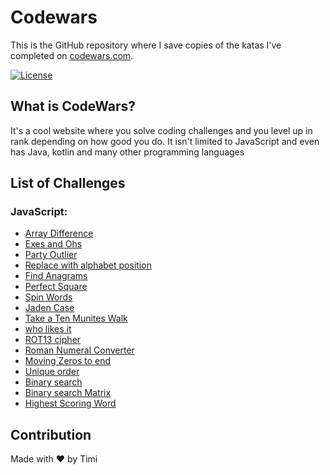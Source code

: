 # Codewars

This is the GitHub repository where I save copies of the katas I've completed on [codewars.com](https://www.codewars.com/).

[![License](https://www.codewars.com/users/timicodes/badges/large)](https://www.codewars.com/users/timicodes/)

## What is CodeWars?

It's a cool website where you solve coding challenges and you level up in rank depending on how good you do. It isn't limited to JavaScript and even has Java, kotlin and many other programming languages

## List of Challenges

### JavaScript:

- [Array Difference](https://github.com/FOR-TIMI/Codewars/blob/main/js/Array.dff.js)
- [Exes and Ohs](https://github.com/FOR-TIMI/Codewars/blob/main/js/Exes%20and%20Ohs.js)
- [Party Outlier](https://github.com/FOR-TIMI/Codewars/blob/main/js/Party%20Oulier.js)
- [Replace with alphabet position](https://github.com/FOR-TIMI/Codewars/blob/main/js/Replace%20With%20Alphabet%20Position.js)
- [Find Anagrams](https://github.com/FOR-TIMI/Codewars/blob/main/js/findAnagrams.js)
- [Perfect Square](https://github.com/FOR-TIMI/Codewars/blob/main/js/perfectSquare.js)
- [Spin Words](https://github.com/FOR-TIMI/Codewars/blob/main/js/spinWords.js)
- [Jaden Case](https://github.com/FOR-TIMI/Codewars/blob/main/js/JadenCase.js)
- [Take a Ten Munites Walk](https://github.com/FOR-TIMI/Codewars/blob/main/js/validWalk.js)
- [who likes it](https://github.com/FOR-TIMI/Codewars/blob/main/js/who%20likes%20it.js)
- [ROT13 cipher](https://github.com/FOR-TIMI/Codewars/blob/main/js/Rot13%20cipher.js)
- [Roman Numeral Converter](https://github.com/FOR-TIMI/Codewars/blob/main/js/Roman%20Numeral%20Converter.js)
- [Moving Zeros to end](https://github.com/FOR-TIMI/Codewars/blob/main/js/moving%20zeros%20to%20end.js)
- [Unique order](https://github.com/FOR-TIMI/Codewars/blob/main/js/uniqueOrder.js)
- [Binary search](https://github.com/FOR-TIMI/Codewars/blob/main/js/Binary%20search.js)
- [Binary search Matrix](https://github.com/FOR-TIMI/Codewars/blob/main/js/Binary%20search%20matrix.js)
- [Highest Scoring Word](https://github.com/FOR-TIMI/Codewars/blob/main/js/HighestScoringWord.js)

## Contribution

Made with ❤️ by Timi
